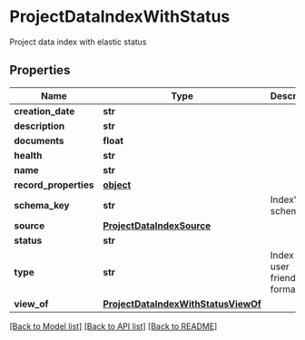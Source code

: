 # ProjectDataIndexWithStatus

Project data index with elastic status
## Properties
Name | Type | Description | Notes
------------ | ------------- | ------------- | -------------
**creation_date** | **str** |  | 
**description** | **str** |  | 
**documents** | **float** |  | 
**health** | **str** |  | 
**name** | **str** |  | 
**record_properties** | [**object**](.md) |  | [optional] 
**schema_key** | **str** | Index&#39;s schema key | [optional] 
**source** | [**ProjectDataIndexSource**](ProjectDataIndexSource.md) |  | 
**status** | **str** |  | 
**type** | **str** | Index type, user friendly format | 
**view_of** | [**ProjectDataIndexWithStatusViewOf**](ProjectDataIndexWithStatusViewOf.md) |  | [optional] 

[[Back to Model list]](../README.md#documentation-for-models) [[Back to API list]](../README.md#documentation-for-api-endpoints) [[Back to README]](../README.md)


